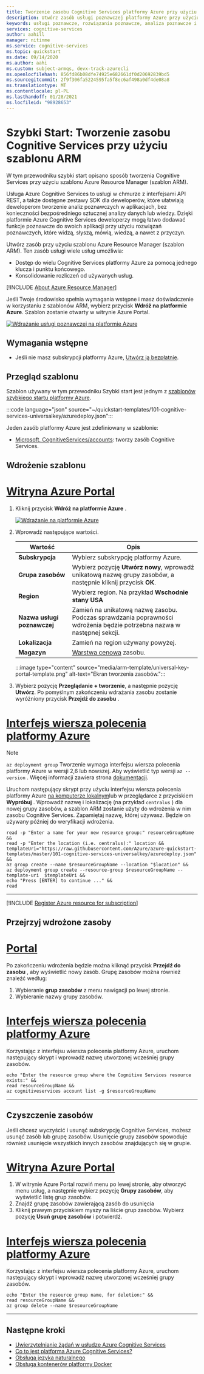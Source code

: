 ```yaml
---
title: Tworzenie zasobu Cognitive Services platformy Azure przy użyciu szablonów usługi ARM | Microsoft Docs
description: Utwórz zasób usługi poznawczej platformy Azure przy użyciu szablonu ARM.
keywords: usługi poznawcze, rozwiązania poznawcze, analiza poznawcze i nieposztuczna inteligencja
services: cognitive-services
author: aahill
manager: nitinme
ms.service: cognitive-services
ms.topic: quickstart
ms.date: 09/14/2020
ms.author: aahi
ms.custom: subject-armqs, devx-track-azurecli
ms.openlocfilehash: 856fd86b08dfe74925e682661df0d20692839bd5
ms.sourcegitcommit: 2f9f306fa5224595fa5f8ec6af498a0df4de08a8
ms.translationtype: MT
ms.contentlocale: pl-PL
ms.lasthandoff: 01/28/2021
ms.locfileid: "98928653"
---
```

# <a name="quickstart-create-a-cognitive-services-resource-using-an-arm-template"></a>Szybki Start: Tworzenie zasobu Cognitive Services przy użyciu szablonu ARM

W tym przewodniku szybki start opisano sposób tworzenia Cognitive Services przy użyciu szablonu Azure Resource Manager (szablon ARM).

Usługa Azure Cognitive Services to usługi w chmurze z interfejsami API REST, a także dostępne zestawy SDK dla deweloperów, które ułatwiają deweloperom tworzenie analiz poznawczych w aplikacjach, bez konieczności bezpośredniego sztucznej analizy danych lub wiedzy. Dzięki platformie Azure Cognitive Services deweloperzy mogą łatwo dodawać funkcje poznawcze do swoich aplikacji przy użyciu rozwiązań poznawczych, które widzą, słyszą, mówią, wiedzą, a nawet z przyczyn.

Utwórz zasób przy użyciu szablonu Azure Resource Manager (szablon ARM). Ten zasób usługi wiele usług umożliwia:

* Dostęp do wielu Cognitive Services platformy Azure za pomocą jednego klucza i punktu końcowego.
* Konsolidowanie rozliczeń od używanych usług.

[!INCLUDE [About Azure Resource Manager](../../includes/resource-manager-quickstart-introduction.md)]

Jeśli Twoje środowisko spełnia wymagania wstępne i masz doświadczenie w korzystaniu z szablonów ARM, wybierz przycisk **Wdróż na platformie Azure**. Szablon zostanie otwarty w witrynie Azure Portal.

[![Wdrażanie usługi poznawczej na platformie Azure](../media/template-deployments/deploy-to-azure.svg "Wdrażanie usługi poznawczej na platformie Azure")](https://portal.azure.com/#create/Microsoft.Template/uri/https%3A%2F%2Fraw.githubusercontent.com%2FAzure%2Fazure-quickstart-templates%2Fmaster%2F101-cognitive-services-universalkey%2Fazuredeploy.json)

## <a name="prerequisites"></a>Wymagania wstępne

* Jeśli nie masz subskrypcji platformy Azure, [Utwórz ją bezpłatnie](https://azure.microsoft.com/free/cognitive-services).

## <a name="review-the-template"></a>Przegląd szablonu

Szablon używany w tym przewodniku Szybki start jest jednym z [szablonów szybkiego startu platformy Azure](https://azure.microsoft.com/resources/templates/101-cognitive-services-universalkey/).

:::code language="json" source="~/quickstart-templates/101-cognitive-services-universalkey/azuredeploy.json":::

Jeden zasób platformy Azure jest zdefiniowany w szablonie:
* [Microsoft. CognitiveServices/accounts](/azure/templates/microsoft.cognitiveservices/accounts): tworzy zasób Cognitive Services.

## <a name="deploy-the-template"></a>Wdrożenie szablonu

# <a name="azure-portal"></a>[Witryna Azure Portal](#tab/portal)

1. Kliknij przycisk **Wdróż na platformie Azure** .

    [![Wdrażanie na platformie Azure](../media/template-deployments/deploy-to-azure.svg)](https://portal.azure.com/#create/Microsoft.Template/uri/https%3A%2F%2Fraw.githubusercontent.com%2FAzure%2Fazure-quickstart-templates%2Fmaster%2F101-cognitive-services-universalkey%2Fazuredeploy.json)

2. Wprowadź następujące wartości.

    |Wartość  |Opis  |
    |---------|---------|
    | **Subskrypcja** | Wybierz subskrypcję platformy Azure. |
    | **Grupa zasobów** | Wybierz pozycję **Utwórz nowy**, wprowadź unikatową nazwę grupy zasobów, a następnie kliknij przycisk **OK**. |
    | **Region** | Wybierz region.  Na przykład **Wschodnie stany USA** |
    | **Nazwa usługi poznawczej** | Zamień na unikatową nazwę zasobu. Podczas sprawdzania poprawności wdrożenia będzie potrzebna nazwa w następnej sekcji. |
    | **Lokalizacja** | Zamień na region używany powyżej. |
    | **Magazyn** | [Warstwa cenowa](https://azure.microsoft.com/pricing/details/cognitive-services/) zasobu. |

    :::image type="content" source="media/arm-template/universal-key-portal-template.png" alt-text="Ekran tworzenia zasobów.":::

3. Wybierz pozycję **Przeglądanie + tworzenie**, a następnie pozycję **Utwórz**. Po pomyślnym zakończeniu wdrażania zasobu zostanie wyróżniony przycisk **Przejdź do zasobu** .

# <a name="azure-cli"></a>[Interfejs wiersza polecenia platformy Azure](#tab/CLI)

> [!NOTE]
> `az deployment group` Tworzenie wymaga interfejsu wiersza polecenia platformy Azure w wersji 2,6 lub nowszej. Aby wyświetlić typ wersji `az --version` . Więcej informacji zawiera strona [dokumentacji](/cli/azure/deployment/group).

Uruchom następujący skrypt przy użyciu interfejsu wiersza polecenia platformy Azure [na komputerze lokalnym](/cli/azure/install-azure-cli)lub w przeglądarce z przyciskiem **Wypróbuj** . Wprowadź nazwę i lokalizację (na przykład `centralus` ) dla nowej grupy zasobów, a szablon ARM zostanie użyty do wdrożenia w nim zasobu Cognitive Services. Zapamiętaj nazwę, której używasz. Będzie on używany później do weryfikacji wdrożenia.


```azurecli-interactive
read -p "Enter a name for your new resource group:" resourceGroupName &&
read -p "Enter the location (i.e. centralus):" location &&
templateUri="https://raw.githubusercontent.com/Azure/azure-quickstart-templates/master/101-cognitive-services-universalkey/azuredeploy.json" &&
az group create --name $resourceGroupName --location "$location" &&
az deployment group create --resource-group $resourceGroupName --template-uri  $templateUri &&
echo "Press [ENTER] to continue ..." &&
read
```

---

[!INCLUDE [Register Azure resource for subscription](./includes/register-resource-subscription.md)]


## <a name="review-deployed-resources"></a>Przejrzyj wdrożone zasoby

# <a name="portal"></a>[Portal](#tab/portal)

Po zakończeniu wdrożenia będzie można kliknąć przycisk **Przejdź do zasobu** , aby wyświetlić nowy zasób. Grupę zasobów można również znaleźć według:

1. Wybieranie **grup zasobów** z menu nawigacji po lewej stronie.
2. Wybieranie nazwy grupy zasobów.

# <a name="azure-cli"></a>[Interfejs wiersza polecenia platformy Azure](#tab/CLI)

Korzystając z interfejsu wiersza polecenia platformy Azure, uruchom następujący skrypt i wprowadź nazwę utworzonej wcześniej grupy zasobów.

```azurecli-interactive
echo "Enter the resource group where the Cognitive Services resource exists:" &&
read resourceGroupName &&
az cognitiveservices account list -g $resourceGroupName
```

---


## <a name="clean-up-resources"></a>Czyszczenie zasobów

Jeśli chcesz wyczyścić i usunąć subskrypcję Cognitive Services, możesz usunąć zasób lub grupę zasobów. Usunięcie grupy zasobów spowoduje również usunięcie wszystkich innych zasobów znajdujących się w grupie.

# <a name="azure-portal"></a>[Witryna Azure Portal](#tab/portal)

1. W witrynie Azure Portal rozwiń menu po lewej stronie, aby otworzyć menu usług, a następnie wybierz pozycję **Grupy zasobów**, aby wyświetlić listę grup zasobów.
2. Znajdź grupę zasobów zawierającą zasób do usunięcia
3. Kliknij prawym przyciskiem myszy na liście grup zasobów. Wybierz pozycję **Usuń grupę zasobów** i potwierdź.

# <a name="azure-cli"></a>[Interfejs wiersza polecenia platformy Azure](#tab/CLI)

Korzystając z interfejsu wiersza polecenia platformy Azure, uruchom następujący skrypt i wprowadź nazwę utworzonej wcześniej grupy zasobów.

```azurecli-interactive
echo "Enter the resource group name, for deletion:" &&
read resourceGroupName &&
az group delete --name $resourceGroupName
```

---

## <a name="next-steps"></a>Następne kroki

* [Uwierzytelnianie żądań w usłudze Azure Cognitive Services](authentication.md)
* [Co to jest platforma Azure Cognitive Services?](./what-are-cognitive-services.md)
* [Obsługa języka naturalnego](language-support.md)
* [Obsługa kontenerów platformy Docker](cognitive-services-container-support.md)
